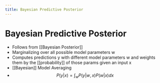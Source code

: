 ```yaml
---
title: Bayesian Predictive Posterior
---
```


# Bayesian Predictive Posterior
- Follows from [[Bayesian Posterior]]
- Marginalizing over all possible model parameters w
- Computes predictions y with different model parameters w and weights them by the [[probability]] of those params given an input x
- [[Bayesian]] Model Averaging
- $$P(y|x) = \int_{w}P(y|w,x)P(w|x)dx$$
































